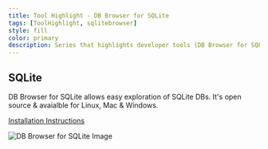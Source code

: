 ```yaml
---
title: Tool Highlight - DB Browser for SQLite
tags: [ToolHighlight, sqlitebrowser]
style: fill
color: primary
description: Series that highlights developer tools (DB Browser for SQLite)
---
```


## SQLite
DB Browser for SQLite allows easy exploration of SQLite DBs.  It's open source & avaialble for Linux, Mac & Windows.

[Installation Instructions](https://sqlitebrowser.org/dl/)


![DB Browser for SQLite Image](https://user-images.githubusercontent.com/7506174/106339875-e8176b80-6265-11eb-9882-a8a1fd1cb780.png)
